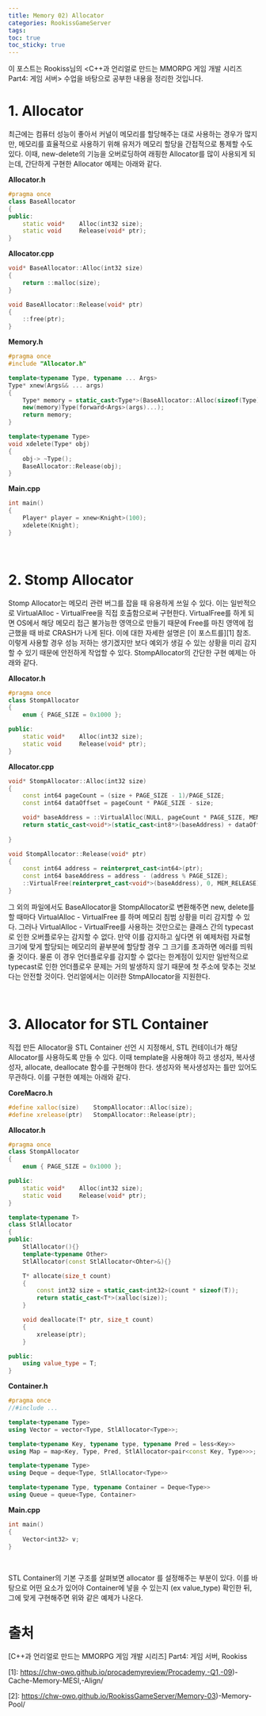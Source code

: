 ```yaml
---
title: Memory 02) Allocator
categories: RookissGameServer
tags: 
toc: true
toc_sticky: true
---
```


이 포스트는 Rookiss님의 \<C++과 언리얼로 만드는 MMORPG 게임 개발 시리즈 Part4:  게임 서버> 수업을 바탕으로 공부한 내용을 정리한 것입니다. 

# **1. Allocator**

최근에는 컴퓨터 성능이 좋아서 커널이 메모리를 할당해주는 대로 사용하는 경우가 많지만, 메모리를 효율적으로 사용하기 위해 유저가 메모리 할당을 간접적으로 통제할 수도 있다. 이때, new-delete의 기능을 오버로딩하여 래핑한 Allocator를 많이 사용되게 되는데, 간단하게 구현한 Allocator 예제는 아래와 같다. 

**Allocator.h**
```c++
#pragma once
class BaseAllocator
{
public:
    static void*    Alloc(int32 size);
    static void     Release(void* ptr);
}
```

**Allocator.cpp**
```c++
void* BaseAllocator::Alloc(int32 size)
{
    return ::malloc(size);
}

void BaseAllocator::Release(void* ptr)
{
    ::free(ptr);
}
```

**Memory.h**
```c++
#pragma once
#include "Allocator.h"

template<typename Type, typename ... Args>
Type* xnew(Args&& ... args)
{   
    Type* memory = static_cast<Type*>(BaseAllocator::Alloc(sizeof(Type)));
    new(memory)Type(forward<Args>(args)...);
    return memory;
}

template<typename Type>
void xdelete(Type* obj)
{   
    obj-> ~Type();
    BaseAllocator::Release(obj);
}
```

**Main.cpp**
```c++
int main()
{
    Player* player = xnew<Knight>(100);
    xdelete(Knight);
}
```

<br/> 

# **2. Stomp Allocator**

Stomp Allocator는 메모리 관련 버그를 잡을 때 유용하게 쓰일 수 있다. 이는 일반적으로 VirtualAlloc - VirtualFree을 직접 호출함으로써 구현한다. VirtualFree를 하게 되면 OS에서 해당 메모리 접근 불가능한 영역으로 만들기 때문에 Free를 마친 영역에 접근했을 때 바로 CRASH가 나게 된다. 이에 대한 자세한 설명은 [이 포스트를][1] 참조. 이렇게 사용할 경우 성능 저하는 생기겠지만 보다 예외가 생길 수 있는 상황을 미리 감지할 수 있기 때문에 안전하게 작업할 수 있다. StompAllocator의 간단한 구현 예제는 아래와 같다. 


**Allocator.h**
```c++
#pragma once
class StompAllocator
{
    enum { PAGE_SIZE = 0x1000 };

public:
    static void*    Alloc(int32 size);
    static void     Release(void* ptr);
}
```

**Allocator.cpp**
```c++
void* StompAllocator::Alloc(int32 size)
{
    const int64 pageCount = (size + PAGE_SIZE - 1)/PAGE_SIZE;
    const int64 dataOffset = pageCount * PAGE_SIZE - size;

    void* baseAddress = ::VirtualAlloc(NULL, pageCount * PAGE_SIZE, MEM_RESERVE | MEM_COMMIT, PAGE_READWRITE);
    return static_cast<void*>(static_cast<int8*>(baseAddress) + dataOffset);
    
}

void StompAllocator::Release(void* ptr)
{
    const int64 address = reinterpret_cast<int64>(ptr);
    const int64 baseAddress = address - (address % PAGE_SIZE);
    ::VirtualFree(reinterpret_cast<void*>(baseAddress), 0, MEM_RELEASE);
}
```

그 외의 파일에서도 BaseAllocator을 StompAllocator로 변환해주면 new, delete를 할 때마다 VirtualAlloc - VirtualFree 를 하며 메모리 침범 상황을 미리 감지할 수 있다. 그러나 VirtualAlloc - VirtualFree를 사용하는 것만으로는 클래스 간의 typecast로 인한 오버플로우는 감지할 수 없다. 만약 이를 감지하고 싶다면 위 예제처럼 자료형 크기에 맞게 할당되는 메모리의 끝부분에 할당할 경우 그 크기를 초과하면 에러를 띄워줄 것이다. 물론 이 경우 언더플로우를 감지할 수 없다는 한계점이 있지만 일반적으로 typecast로 인한 언더플로우 문제는 거의 발생하지 않기 때문에 첫 주소에 맞추는 것보다는 안전할 것이다. 언리얼에서는 이러한 StmpAllocator을 지원한다. 

<br/> 

# **3. Allocator for STL Container**

직접 만든 Allocator을 STL Container 선언 시 지정해서, STL 컨테이너가 해당 Allocator를 사용하도록 만들 수 있다. 이때 template을 사용해야 하고 생성자, 복사생성자, allocate, deallocate 함수를 구현해야 한다. 생성자와 복사생성자는 틀만 있어도 무관하다. 이를 구현한 예제는 아래와 같다. 

**CoreMacro.h**
```c++
#define xalloc(size)    StompAllocator::Alloc(size);
#define xrelease(ptr)   StompAllocator::Release(ptr);
```

**Allocator.h**
```c++
#pragma once
class StompAllocator
{
    enum { PAGE_SIZE = 0x1000 };

public:
    static void*    Alloc(int32 size);
    static void     Release(void* ptr);
}

template<typename T>
class StlAllocator
{
public:
    StlAllocator(){}
    template<typename Other>
    StlAllocator(const StlAllocator<Ohter>&){}

    T* allocate(size_t count)
    {
        const int32 size = static_cast<int32>(count * sizeof(T));
        return static_cast<T*>(xalloc(size));
    }

    void deallocate(T* ptr, size_t count)
    {
        xrelease(ptr);
    }

public:
    using value_type = T;
}
```


**Container.h**
```c++
#pragma once
//#include ...

template<typename Type>
using Vector = vector<Type, StlAllocator<Type>>;

template<typename Key, typename type, typename Pred = less<Key>>
using Map = map<Key, Type, Pred, StlAllocator<pair<const Key, Type>>>;

template<typename Type>
using Deque = deque<Type, StlAllocator<Type>>

template<typename Type, typename Container = Deque<Type>>
using Queue = queue<Type, Container>
```
**Main.cpp**
```c++
int main()
{
    Vector<int32> v;
}
```
<br/> 

STL Container의 기본 구조를 살펴보면 allocator 를 설정해주는 부분이 있다. 이를 바탕으로 어떤 요소가 있어야 Container에 넣을 수 있는지 (ex value_type) 확인한 뒤, 그에 맞게 구현해주면 위와 같은 예제가 나온다. 

# **출처**

[C++과 언리얼로 만드는 MMORPG 게임 개발 시리즈] Part4: 게임 서버, Rookiss

[1]: https://chw-owo.github.io/procademyreview/Procademy,-Q1,-09)-Cache-Memory-MESI,-Align/

[2]: https://chw-owo.github.io/RookissGameServer/Memory-03)-Memory-Pool/